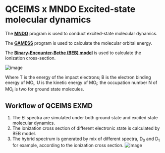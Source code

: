 # QCEIMS x MNDO Excited-state molecular dynamics

The **[MNDO](https://www.kofo.mpg.de/en/institute/history/1993-to-present/theoretical-chemistry)** program is used to conduct excited-state molecular dynamics.

The **[GAMESS](https://www.msg.chem.iastate.edu/gamess/)** program is used to calculate the molecular orbital energy.

The **[Binary-Encounter-Bethe (BEB) model](https://physics.nist.gov/PhysRefData/Ionization/intro.html)** is used to calculate the ionization cross-section.

![image](https://user-images.githubusercontent.com/30486093/147525916-fb281061-6c6c-4dc4-97d0-756d5f55384c.png)

Where T is the energy of the impact electrons; B is the electron binding energy of MO<sub>i</sub>, U is the kinetic energy of MO<sub>i</sub>; the occupation number N of MO<sub>i</sub> is two for ground state molecules.

## Workflow of QCEIMS EXMD
1) The EI spectra are simulated under both ground state and excited state molecular dynamics.
2) The ionization cross section of different electronic state is calculated by BEB model.
3) The hybrid spectrum is generated by mix of different spectra, D<sub>0</sub> and D<sub>1</sub> for example, according to the ionization cross section.
![image](https://user-images.githubusercontent.com/30486093/147525775-8c71fe9d-691d-41e7-a1cf-63e72aa6fbf3.png)


